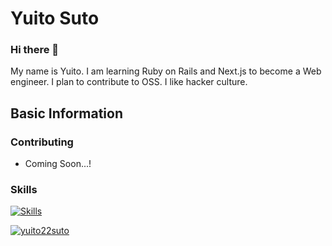# Yuito Suto
### Hi there 👋
My name is Yuito. I am learning Ruby on Rails and Next.js to become a Web engineer. I plan to contribute to OSS. I like hacker culture.

## Basic Information


### Contributing
- Coming Soon...!

### Skills
[![Skills](https://skillicons.dev/icons?i=html,css,tailwind,js,ts,nodejs,react,nextjs,ruby,rails)](https://skillicons.dev)

<a href="https://github.com/yuito22suto/yuito22suto">
    <img src="https://komarev.com/ghpvc/?username=yuito22suto" alt="yuito22suto" />
</a>
